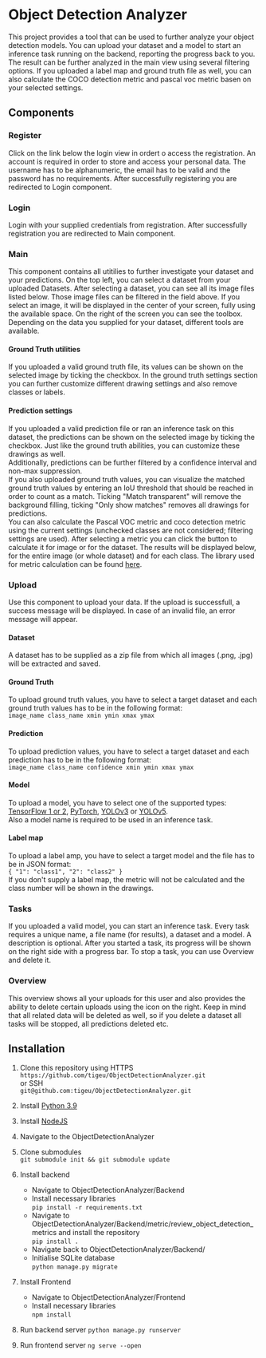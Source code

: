# Object Detection Analyzer

This project provides a tool that can be used to further analyze your object detection models. You can upload your 
dataset and a model to start an inference task running on the backend, reporting the progress back to you. The result
can be further analyzed in the main view using several filtering options. If you uploaded a label map and ground truth
file as well, you can also calculate the COCO detection metric and pascal voc metric basen on your selected settings.

## Components
### Register
Click on the link below the login view in ordert o access the registration. An account is required in order to store 
and access your personal data. The username has to be alphanumeric, the email has to be valid and the password has no
requirements. After successfully registering you are redirected to Login component.

### Login
Login with your supplied credentials from registration. After successfully registration you are redirected to Main 
component.

### Main
This component contains all utitilies to further investigate your dataset and your predictions. On the top left, you 
can select a dataset from your uploaded Datasets. After selecting a dataset, you can see all its image files listed 
below. Those image files can be filtered in the field above. If you select an image, it will be displayed in the center
of your screen, fully using the available space. On the right of the screen you can see the toolbox. Depending on the
data you supplied for your dataset, different tools are available. <br>
#### Ground Truth utilities
If you uploaded a valid ground truth file, its values can be shown on the selected image by ticking the checkbox. In
the ground truth settings section you can further customize different drawing settings and also remove classes or labels.
#### Prediction settings
If you uploaded a valid prediction file or ran an inference task on this dataset, the predictions can be shown on the 
selected image by ticking the checkbox. Just like the ground truth abilities, you can customize these drawings as well. <br>
Additionally, predictions can be further filtered by a confidence interval and non-max suppression. <br>
If you also uploaded ground truth values, you can visualize the matched ground truth values by entering an IoU threshold
that should be reached in order to count as a match. Ticking "Match transparent" will remove the background filling,
ticking "Only show matches" removes all drawings for predictions. <br>
You can also calculate the Pascal VOC metric and coco detection metric using the current settings (unchecked classes are
not considered; filtering settings are used). After selecting a metric you can click the button to calculate it for image
or for the dataset. The results will be displayed below, for the entire image (or whole dataset) and for each class. 
The library used for metric calculation can be found [here](https://github.com/rafaelpadilla/review_object_detection_metrics/).

### Upload
Use this component to upload your data. If the upload is successfull, a success message will be displayed. In case of
an invalid file, an error message will appear.
#### Dataset
A dataset has to be supplied as a zip file from which all images (.png, .jpg) will be extracted and saved.
#### Ground Truth
To upload ground truth values, you have to select a target dataset and each ground truth values has to be in the 
following format: <br>
```image_name class_name xmin ymin xmax ymax```
#### Prediction
To upload prediction values, you have to select a target dataset and each prediction has to be in the following format: <br>
```image_name class_name confidence xmin ymin xmax ymax```

#### Model
To upload a model, you have to select one of the supported types: 
[TensorFlow 1 or 2](https://www.tensorflow.org/), [PyTorch](https://pytorch.org/), 
[YOLOv3](https://github.com/ultralytics/yolov3) or [YOLOv5](https://github.com/ultralytics/yolov5). <br>
Also a model name is required to be used in an inference task.

#### Label map
To upload a label amp, you have to select a target model and the file has to be in JSON format: <br>
```{ "1": "class1", "2": "class2" }``` <br>
If you don't supply a label map, the metric will not be calculated and the class number will be shown in the drawings.

### Tasks
If you uploaded a valid model, you can start an inference task. Every task requires a unique name, a file name (for 
results), a dataset and a model. A description is optional. After you started a task, its progress will be shown on
the right side with a progress bar. To stop a task, you can use Overview and delete it.

### Overview
This overview shows all your uploads for this user and also provides the ability to delete certain uploads using the 
icon on the right. Keep in mind that all related data will be deleted as well, so if you delete a dataset all tasks will
be stopped, all predictions deleted etc.

## Installation

1. Clone this repository using HTTPS<br>
   ```https://github.com/tigeu/ObjectDetectionAnalyzer.git```
   <br>or SSH<br>
   ```git@github.com:tigeu/ObjectDetectionAnalyzer.git```

2. Install [Python 3.9](https://www.python.org/downloads/release/python-390/)

3. Install [NodeJS](https://nodejs.org/en/download/)

4. Navigate to the ObjectDetectionAnalyzer 

5. Clone submodules<br>
   ```git submodule init && git submodule update```

6. Install backend   
   - Navigate to ObjectDetectionAnalyzer/Backend
   - Install necessary libraries<br>
   ```pip install -r requirements.txt```
   - Navigate to ObjectDetectionAnalyzer/Backend/metric/review_object_detection_metrics and install the repository<br>
   ```pip install . ```
   - Navigate back to ObjectDetectionAnalyzer/Backend/
   - Initialise SQLite database<br>
   ```python manage.py migrate```

7. Install Frontend
   - Navigate to ObjectDetectionAnalyzer/Frontend
   - Install necessary libraries<br>
   ```npm install```

8. Run backend server
   ```python manage.py runserver```

9. Run frontend server
   ```ng serve --open```
